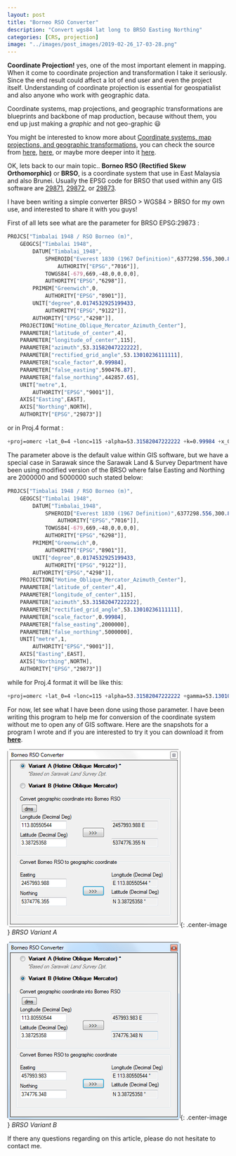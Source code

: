 ```yaml
---
layout: post
title: "Borneo RSO Converter"
description: "Convert wgs84 lat long to BRSO Easting Northing"
categories: [CRS, projection]
image: "../images/post_images/2019-02-26_17-03-28.png"
---
```


__Coordinate Projection!__ yes, one of the most important element in mapping. When it come to coordinate projection and transformation I take it seriously. Since the end result could affect a lot of end user and even the project itself. Understanding of coordinate projection is essential for geospatialist and also anyone who work with geographic data.

Coordinate systems, map projections, and geographic transformations are blueprints and backbone of map production, because without them, you end up just making a _graphic_ and not geo-graphic 😃

You might be interested to know more about [Coordinate systems, map projections, and geographic transformations](http://resources.esri.com/help/9.3/arcgisengine/dotnet/89b720a5-7339-44b0-8b58-0f5bf2843393.htm), you can check the source from
[here](https://gisgeography.com/latitude-longitude-coordinates/), [here](https://www.e-education.psu.edu/natureofgeoinfo/c2_p10.html),
or maybe more deeper into it [here](https://en.wikipedia.org/wiki/Geographic_coordinate_conversion).

OK, lets back to our main topic.. __Borneo RSO (Rectified Skew Orthomorphic)__ or __BRSO__, is a coordinate system that use in East Malaysia and also Brunei. Usually the EPSG code for BRSO that used within any GIS software are [29871](https://epsg.io/29871), [29872](https://epsg.io/29872), or [29873](https://epsg.io/29873).

I have been writing a simple converter BRSO > WGS84 > BRSO for my own use, and interested to share it with you guys!

First of all lets see what are the parameter for BRSO EPSG:29873 :

```css
PROJCS["Timbalai 1948 / RSO Borneo (m)",
    GEOGCS["Timbalai 1948",
        DATUM["Timbalai_1948",
            SPHEROID["Everest 1830 (1967 Definition)",6377298.556,300.8017,
                AUTHORITY["EPSG","7016"]],
            TOWGS84[-679,669,-48,0,0,0,0],
            AUTHORITY["EPSG","6298"]],
        PRIMEM["Greenwich",0,
            AUTHORITY["EPSG","8901"]],
        UNIT["degree",0.0174532925199433,
            AUTHORITY["EPSG","9122"]],
        AUTHORITY["EPSG","4298"]],
    PROJECTION["Hotine_Oblique_Mercator_Azimuth_Center"],
    PARAMETER["latitude_of_center",4],
    PARAMETER["longitude_of_center",115],
    PARAMETER["azimuth",53.31582047222222],
    PARAMETER["rectified_grid_angle",53.13010236111111],
    PARAMETER["scale_factor",0.99984],
    PARAMETER["false_easting",590476.87],
    PARAMETER["false_northing",442857.65],
    UNIT["metre",1,
        AUTHORITY["EPSG","9001"]],
    AXIS["Easting",EAST],
    AXIS["Northing",NORTH],
    AUTHORITY["EPSG","29873"]]
```

or in Proj.4 format :

```css
+proj=omerc +lat_0=4 +lonc=115 +alpha=53.31582047222222 +k=0.99984 +x_0=590476.87 +y_0=442857.65 +gamma=53.13010236111111 +ellps=evrstSS +towgs84=-679,669,-48,0,0,0,0 +units=m +no_defs
```

The parameter above is the default value within GIS software, but we have a special case in Sarawak since the Sarawak Land & Survey Department have been using modified version of the BRSO where false Easting and Northing are 2000000 and 5000000 such stated below:

```css
PROJCS["Timbalai 1948 / RSO Borneo (m)",
    GEOGCS["Timbalai 1948",
        DATUM["Timbalai_1948",
            SPHEROID["Everest 1830 (1967 Definition)",6377298.556,300.8017,
                AUTHORITY["EPSG","7016"]],
            TOWGS84[-679,669,-48,0,0,0,0],
            AUTHORITY["EPSG","6298"]],
        PRIMEM["Greenwich",0,
            AUTHORITY["EPSG","8901"]],
        UNIT["degree",0.0174532925199433,
            AUTHORITY["EPSG","9122"]],
        AUTHORITY["EPSG","4298"]],
    PROJECTION["Hotine_Oblique_Mercator_Azimuth_Center"],
    PARAMETER["latitude_of_center",4],
    PARAMETER["longitude_of_center",115],
    PARAMETER["azimuth",53.31582047222222],
    PARAMETER["rectified_grid_angle",53.13010236111111],
    PARAMETER["scale_factor",0.99984],
    PARAMETER["false_easting",2000000],
    PARAMETER["false_northing",5000000],
    UNIT["metre",1,
        AUTHORITY["EPSG","9001"]],
    AXIS["Easting",EAST],
    AXIS["Northing",NORTH],
    AUTHORITY["EPSG","29873"]]
```

while for Proj.4 format it will be like this:

```css
+proj=omerc +lat_0=4 +lonc=115 +alpha=53.31582047222222 +gamma=53.13010236111111 +k=0.99984 +x_0=2000000 +y_0=5000000 +no_uoff +ellps=evrstSS +towgs84=-679,669,-48,0,0,0,0 +units=m +no_defs
```

For now, let see what I have been done using those parameter.
I have been writing this program to help me for conversion of the coordinate system without me to open any of GIS software.
Here are the snapshots for a program I wrote and if you are interested to try it you can download it from [__here__](../assets/data/brso_setup.msi).

![png](../images/post_images/2019-02-26_17-03-28.png){: .center-image }
*BRSO Variant A*

![png](../images/post_images/2019-02-26_17-03-43.png){: .center-image }
*BRSO Variant B*

If there any questions regarding on this article, please do not hesitate to contact me.
